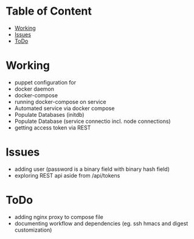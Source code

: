 # Table of Content

<!-- vim-markdown-toc GFM -->

- [Working](#working)
- [Issues](#issues)
- [ToDo](#todo)

<!-- vim-markdown-toc -->
# Working
  - puppet configuration for
   - docker daemon
   - docker-compose
   - running docker-compose on service
  - Automated service via docker compose
   - Populate Databases (initdb)
   - Populate Database (service connectio incl. node connections)
  - getting access token via REST

# Issues
  - adding user (password is a binary field with binary hash field)
  - exploring REST api aside from /api/tokens

# ToDo
  - adding nginx proxy to compose file
  - documenting workflow and dependencies (eg. ssh hmacs and digest
      customization)



